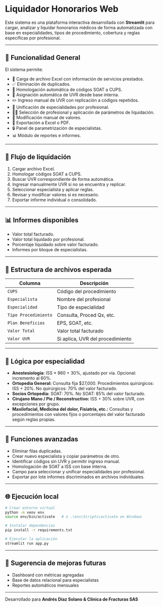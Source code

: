 # Liquidador Honorarios Web

Este sistema es una plataforma interactiva desarrollada con **Streamlit** para cargar, analizar y liquidar honorarios médicos de forma automatizada con base en especialidades, tipos de procedimiento, cobertura y reglas específicas por profesional. 

---

## 🧠 Funcionalidad General

El sistema permite:

- 📅 Carga de archivo Excel con información de servicios prestados.
- ✅ Eliminación de duplicados.
- 🧮 Homologación automática de códigos SOAT a CUPS.
- 📃 Asignación automática de UVR desde base interna.
- ✏️ Ingreso manual de UVR con replicación a códigos repetidos.
- 🔄 Unificación de especialidades por profesional.
- 👩‍⚕️ Selección de profesional y aplicación de parámetros de liquidación.
- 🔄 Modificación manual de valores.
- 🔗 Exportación a Excel o PDF.
- 🔒 Panel de parametrización de especialistas.
- 📊 Módulo de reportes e informes.

---

## 📜 Flujo de liquidación

1. Cargar archivo Excel.
2. Homologar códigos SOAT a CUPS.
3. Buscar UVR correspondiente de forma automática.
4. Ingresar manualmente UVR si no se encuentra y replicar.
5. Seleccionar especialista y aplicar reglas.
6. Revisar y modificar valores si es necesario.
7. Exportar informe individual o consolidado.

---

## 📊 Informes disponibles

- Valor total facturado.
- Valor total liquidado por profesional.
- Porcentaje liquidado sobre valor facturado.
- Informes por bloque de especialistas.

---

## 📂 Estructura de archivos esperada

| Columna           | Descripción                               |
|------------------|--------------------------------------------|
| `CUPS`           | Código del procedimiento                   |
| `Especialista`   | Nombre del profesional                      |
| `Especialidad`   | Tipo de especialidad                        |
| `Tipo Procedimiento` | Consulta, Proced Qx, etc.               |
| `Plan Beneficios`| EPS, SOAT, etc.                             |
| `Valor Total`    | Valor total facturado                       |
| `Valor UVR`      | Si aplica, UVR del procedimiento            |

---

## 🔄 Lógica por especialidad

- **Anestesiología:** ISS * 960 + 30%, ajustado por vía. Opcional: incremento al 60%.
- **Ortopedia General:** Consulta fija $27,000. Procedimientos quirúrgicos: ISS + 20%. No quirúrgicos: 70% del valor facturado.
- **Socios Ortopedia:** SOAT: 70%. No SOAT: 85% del valor facturado.
- **Cirujano Mano / Pie / Reconstructivo:** ISS + 30% sobre UVR, con excepciones por grupo.
- **Maxilofacial, Medicina del dolor, Fisiatría, etc.:** Consultas y procedimientos con valores fijos o porcentajes del valor facturado según reglas propias.

---

## 🤝 Funciones avanzadas

- Eliminar filas duplicadas.
- Crear nuevo especialista y copiar parámetros de otro.
- Identificar códigos sin UVR y permitir ingreso manual.
- Homologación de SOAT a ISS con base interna.
- Campo para seleccionar y unificar especialidades por profesional.
- Exportar por lote informes discriminados en archivos individuales.

---

## 🌐 Ejecución local

```bash
# Crear entorno virtual
python -m venv env
source env/bin/activate   # o .\env\Scripts\activate en Windows

# Instalar dependencias
pip install -r requirements.txt

# Ejecutar la aplicación
streamlit run app.py
```

---

## 🧪 Sugerencia de mejoras futuras

- Dashboard con métricas agregadas
- Base de datos relacional para especialistas
- Reportes automáticos mensuales

---

Desarrollado para **Andrés Díaz Solano & Clínica de Fracturas SAS**
